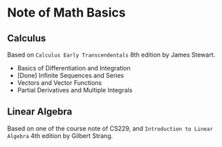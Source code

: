 # Note of Math Basics

## Calculus

Based on `Calculus Early Transcendentals` 8th edition by James Stewart.

- Basics of Differentiation and Integration
- [Done] Infinite Sequences and Series
- Vectors and Vector Functions
- Partial Derivatives and Multiple Integrals

## Linear Algebra

Based on one of the course note of CS229, and `Introduction to Linear Algebra` 4th edition by Gilbert Strang.